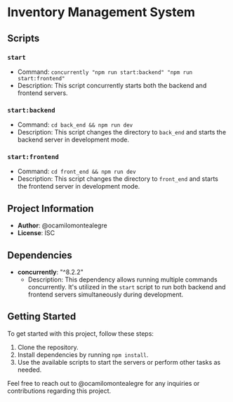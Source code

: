 # Inventory Management System

## Scripts

### `start`

- Command: `concurrently "npm run start:backend" "npm run start:frontend"`
- Description: This script concurrently starts both the backend and frontend servers.
  
### `start:backend`

- Command: `cd back_end && npm run dev`
- Description: This script changes the directory to `back_end` and starts the backend server in development mode.

### `start:frontend`

- Command: `cd front_end && npm run dev`
- Description: This script changes the directory to `front_end` and starts the frontend server in development mode.

## Project Information

- **Author**: @ocamilomontealegre
- **License**: ISC

## Dependencies

- **concurrently**: "^8.2.2"
  - Description: This dependency allows running multiple commands concurrently. It's utilized in the `start` script to run both backend and frontend servers simultaneously during development.

## Getting Started

To get started with this project, follow these steps:

1. Clone the repository.
2. Install dependencies by running `npm install`.
3. Use the available scripts to start the servers or perform other tasks as needed.

Feel free to reach out to @ocamilomontealegre for any inquiries or contributions regarding this project.